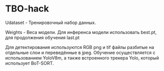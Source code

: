 # TBO-hack
Udataset - Тренировочный набор данных.

Weights - Веса модели.
Для инференса модели использовать best.pt, для продолжения обучения last.pt

Для детектирования используются RGB png и tif файлы разбитые на отдельные слои и переведённые в jpeg.
Обучение осуществляется с использованием YoloV8m, а также встроенного трекера Yolo, который использует BoT-SORT.
